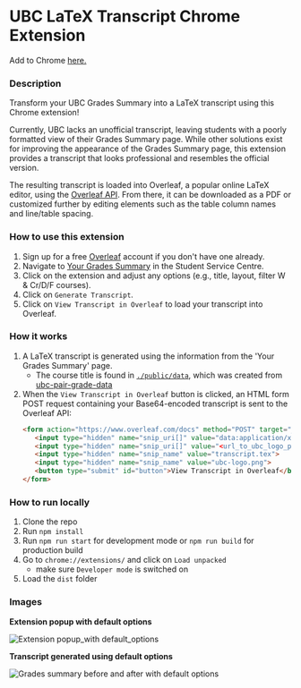 # UBC LaTeX Transcript Chrome Extension

Add to Chrome [here.](https://chromewebstore.google.com/detail/ubc-latex-transcript/kfkhdllleecjpgamiadfdeffgjmljhkp)

### Description
Transform your UBC Grades Summary into a LaTeX transcript using this Chrome extension! 

Currently, UBC lacks an unofficial transcript, leaving students with a poorly formatted view of their Grades Summary page. While other solutions exist for improving the appearance of the Grades Summary page, this extension provides a transcript that looks professional and resembles the official version.

The resulting transcript is loaded into Overleaf, a popular online LaTeX editor, using the [Overleaf API](www.overleaf.com/devs). From there, it can be downloaded as a PDF or customized further by editing elements such as the table column names and line/table spacing.

### How to use this extension
1. Sign up for a free [Overleaf](https://www.overleaf.com/) account if you don't have one already.
2. Navigate to [Your Grades Summary](https://ssc.adm.ubc.ca/sscportal/servlets/SSCMain.jsp?function=SessGradeRpt) in the Student Service Centre.
3. Click on the extension and adjust any options (e.g., title, layout, filter W & Cr/D/F courses).
4. Click on `Generate Transcript`.
4. Click on `View Transcript in Overleaf` to load your transcript into Overleaf.

### How it works
1. A LaTeX transcript is generated using the information from the 'Your Grades Summary' page.
   - The course title is found in [`./public/data`](https://github.com/sarah157/ubc-latex-transcript/tree/main/public/data), which was created from [ubc-pair-grade-data](https://github.com/DonneyF/ubc-pair-grade-data)
3. When the `View Transcript in Overleaf` button is clicked, an HTML form POST request containing your Base64-encoded transcript is sent to the Overleaf API:
   ```html
   <form action="https://www.overleaf.com/docs" method="POST" target="_blank">
      <input type="hidden" name="snip_uri[]" value="data:application/x-tex;base64,[your_base64_encoded_transcript]">      
      <input type="hidden" name="snip_uri[]" value="<url_to_ubc_logo_png>">
      <input type="hidden" name="snip_name" value="transcript.tex">
      <input type="hidden" name="snip_name" value="ubc-logo.png">
      <button type="submit" id="button">View Transcript in Overleaf</button>
   </form>
   ```

### How to run locally
1. Clone the repo
2. Run `npm install`
2. Run `npm run start` for development mode or `npm run build` for production build
3. Go to `chrome://extensions/` and click on `Load unpacked`
   - make sure `Developer mode` is switched on
4. Load the `dist` folder

### Images
**Extension popup with default options**

![Extension popup_with default_options](https://github.com/sarah157/ubc-latex-transcript/assets/47197893/59f1669e-6f51-4ba4-bc94-808f17e93304)


**Transcript generated using default options**

![Grades summary before and after with default options](https://github.com/sarah157/ubc-latex-transcript/assets/47197893/2b7e260f-311e-4b1e-ba3c-6dc49331767a)
